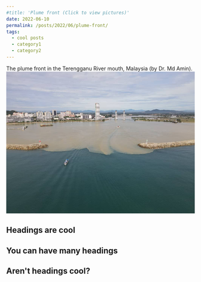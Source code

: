 ```yaml
---
#title: 'Plume front (Click to view pictures)'
date: 2022-06-10
permalink: /posts/2022/06/plume-front/
tags:
  - cool posts
  - category1
  - category2
---
```


The plume front in the Terengganu River mouth, Malaysia (by Dr. Md Amin). <br/><img src='/images/front.png'>  

## Headings are cool

## You can have many headings  
## Aren't headings cool?
